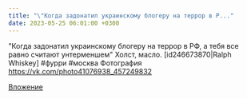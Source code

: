 ```yaml
---
title: "\"Когда задонатил украинскому блогеру на террор в Р..."
date: 2023-05-25 06:01:00 +0300
---
```


"Когда задонатил украинскому блогеру на террор в РФ, а тебя все равно считают унтерменшем"
Холст, масло.
[id246673870|Ralph Whiskey]
#фурри #москва
Фотография
https://vk.com/photo41076938_457249832

[Вложение](https://vk.com/photo41076938_457249832)
